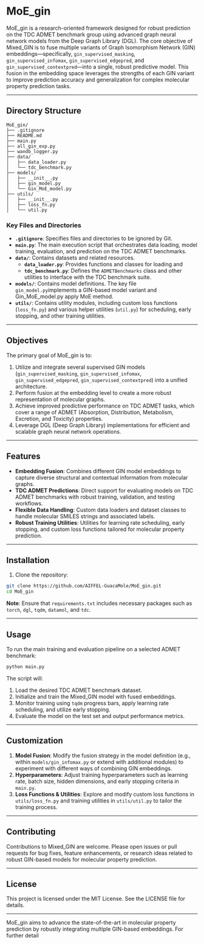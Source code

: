 # MoE_gin

MoE_gin is a research-oriented framework designed for robust prediction on the TDC ADMET benchmark group using advanced graph neural network models from the Deep Graph Library (DGL). The core objective of Mixed_GIN is to fuse multiple variants of Graph Isomorphism Network (GIN) embeddings—specifically, `gin_supervised_masking`, `gin_supervised_infomax`, `gin_supervised_edgepred`, and `gin_supervised_contextpred`—into a single, robust predictive model. This fusion in the embedding space leverages the strengths of each GIN variant to improve prediction accuracy and generalization for complex molecular property prediction tasks.

---

## Directory Structure

```
MoE_gin/  
├── .gitignore  
├── README.md  
├── main.py  
├── all_gin_exp.py  
├── wandb_logger.py  
├── data/  
│   ├── data_loader.py  
│   └── tdc_benchmark.py                  
├── models/  
│   ├── __init__.py  
│   ├── gin_model.py  
│   └── Gin_MoE_model.py    
├── utils/  
│   ├── __init__.py  
│   ├── loss_fn.py      
│   └── util.py    
```

### Key Files and Directories
- **`.gitignore`**: Specifies files and directories to be ignored by Git.
- **`main.py`**: The main execution script that orchestrates data loading, model training, evaluation, and prediction on the TDC ADMET benchmarks.
- **`data/`**: Contains datasets and related resources.
    - **`data_loader.py`**: Provides functions and classes for loading and 
    - **`tdc_benchmark.py`**: Defines the `ADMETBenchmarks` class and other utilities to interface with the TDC benchmark suite.
- **`models/`**: Contains model definitions. The key file `gin_model.py`implements a GIN-based model variant
 and Gin_MoE_model.py apply MoE method.
- **`utils/`**: Contains utility modules, including custom loss functions (`loss_fn.py`) and various helper utilities (`util.py`) for scheduling, early stopping, and other training utilities.

---

## Objectives

The primary goal of MoE_gin is to:

1. Utilize and integrate several supervised GIN models (`gin_supervised_masking`, `gin_supervised_infomax`, `gin_supervised_edgepred`, `gin_supervised_contextpred`) into a unified architecture.
2. Perform fusion at the embedding level to create a more robust representation of molecular graphs.
3. Achieve improved predictive performance on TDC ADMET tasks, which cover a range of ADMET (Absorption, Distribution, Metabolism, Excretion, and Toxicity) properties.
4. Leverage DGL (Deep Graph Library) implementations for efficient and scalable graph neural network operations.

---

## Features

- **Embedding Fusion**: Combines different GIN model embeddings to capture diverse structural and contextual information from molecular graphs.
- **TDC ADMET Predictions**: Direct support for evaluating models on TDC ADMET benchmarks with robust training, validation, and testing workflows.
- **Flexible Data Handling**: Custom data loaders and dataset classes to handle molecular SMILES strings and associated labels.
- **Robust Training Utilities**: Utilities for learning rate scheduling, early stopping, and custom loss functions tailored for molecular property prediction.

---

## Installation

1. Clone the repository:

```bash
git clone https://github.com/AIFFEL-GuacaMole/MoE_gin.git
cd MoE_gin
```

**Note**: Ensure that `requirements.txt` includes necessary packages such as `torch`, `dgl`, `tqdm`, `datamol`, and `tdc`.

---

## Usage

To run the main training and evaluation pipeline on a selected ADMET benchmark:

```bash
python main.py
```

The script will:

1. Load the desired TDC ADMET benchmark dataset.
2. Initialize and train the Mixed_GIN model with fused embeddings.
3. Monitor training using `tqdm` progress bars, apply learning rate scheduling, and utilize early stopping.
4. Evaluate the model on the test set and output performance metrics.

---

## Customization

1. **Model Fusion**: Modify the fusion strategy in the model definition (e.g., within `models/gin_infomax.py` or extend with additional modules) to experiment with different ways of combining GIN embeddings.
2. **Hyperparameters**: Adjust training hyperparameters such as learning rate, batch size, hidden dimensions, and early stopping criteria in `main.py`.
3. **Loss Functions & Utilities**: Explore and modify custom loss functions in `utils/loss_fn.py` and training utilities in `utils/util.py` to tailor the training process.

---

## Contributing

Contributions to Mixed_GIN are welcome. Please open issues or pull requests for bug fixes, feature enhancements, or research ideas related to robust GIN-based models for molecular property prediction.

---

## License

This project is licensed under the MIT License. See the LICENSE file for details.

---

MoE_gin aims to advance the state-of-the-art in molecular property prediction by robustly integrating multiple GIN-based embeddings. For further detail